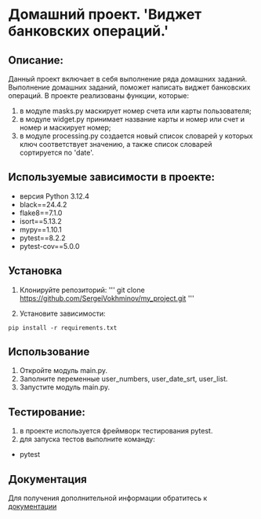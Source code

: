# Домашний проект. 'Виджет банковских операций.'

## Описание:

Данный проект включает в себя выполнение ряда домашних заданий. 
Выполнение домашних заданий, поможет написать виджет банковских операций.
В проекте реализованы функции, которые:
1. в модуле masks.py маскирует номер счета или карты пользователя;
2. в модуле widget.py принимает название карты и номер или счет и номер и маскирует номер;
3. в модуле processing.py создается новый список словарей у которых ключ соответствует значению, а также список словарей сортируется по 'date'.

## Используемые зависимости в проекте:

- версия Python 3.12.4
- black==24.4.2
- flake8==7.1.0
- isort==5.13.2
- mypy==1.10.1
- pytest==8.2.2
- pytest-cov==5.0.0

## Установка

1. Клонируйте репозиторий:
'''
git clone https://github.com/SergeiVokhminov/my_project.git
'''

2. Установите зависимости:
```
pip install -r requirements.txt
```

## Использование

1. Откройте модуль main.py.
2. Заполните переменные user_numbers, user_date_srt, user_list.
3. Запустите модуль main.py.

## Тестирование:

1. в проекте используется фреймворк тестирования pytest.
2. для запуска тестов выполните команду:
- pytest

## Документация

Для получения дополнительной информации обратитесь к [документации](README.md)

